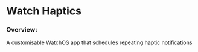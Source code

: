 # Watch Haptics

### Overview:

A customisable WatchOS app that schedules repeating haptic notifications